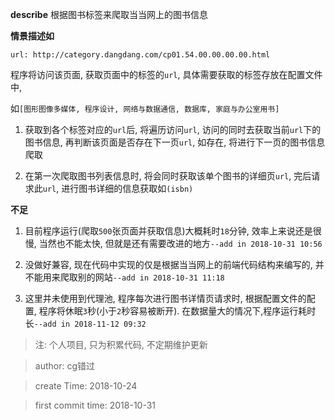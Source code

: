 **describe** 根据图书标签来爬取当当网上的图书信息

**情景描述如**

`url: http://category.dangdang.com/cp01.54.00.00.00.00.html`

程序将访问该页面, 获取页面中的标签的`url`, 具体需要获取的标签存放在配置文件中,

如`[图形图像多媒体, 程序设计, 网络与数据通信, 数据库, 家庭与办公室用书]`

1. 获取到各个标签对应的`url`后, 将遍历访问`url`, 访问的同时去获取当前`url`下的图书信息, 再判断该页面是否存在下一页`url`, 如存在, 将进行下一页的图书信息爬取

2. 在第一次爬取图书列表信息时, 将会同时获取该单个图书的详细页`url`, 完后请求此`url`, 进行图书详细的信息获取如`(isbn)`


**不足**

1. 目前程序运行(爬取`500`张页面并获取信息)大概耗时`18`分钟, 效率上来说还是很慢, 当然也不能太快, 但就是还有需要改进的地方`--add in 2018-10-31 10:56`

2. 没做好兼容, 现在代码中实现的仅是根据当当网上的前端代码结构来编写的, 并不能用来爬取别的网站`--add in 2018-10-31 11:18`

3. 这里并未使用到代理池, 程序每次进行图书详情页请求时, 根据配置文件的配置, 程序将休眠`3`秒(小于`2`秒容易被断开). 在数据量大的情况下,程序运行耗时长`--add in 2018-11-12 09:32`


> 注: 个人项目, 只为积累代码, 不定期维护更新

> author: cg错过

> create Time: 2018-10-24

> first commit time: 2018-10-31